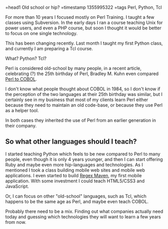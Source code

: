 =head1 Old school or hip?
=timestamp 1355995322
=tags Perl, Python, Tcl



For more than 10 years I focused mostly on Perl Training. I taught a few classes using Subversion.
In the early days I ran a course teaching Unix for power users, and even a PHP course, but soon I thought it would be
better to focus on one single technology.

This has been changing recently. Last month I taught my first Python class,
and currently I am preparing a Tcl course.

What? Python? Tcl?



Perl is considered old-school by many people, in a recent article, celebrating (?) the 25th birthday of Perl,
Bradley M. Kuhn  even compared <a href="http://ebb.org/bkuhn/blog/2012/12/18/perl-cobol.html">Perl to COBOL</a>.

I don't know what people thought about COBOL in 1984, so I don't know if the perception of the two languages
at their 25th birthday was similar, but I certainly see in my business that most of my clients learn Perl
either because they need to maintain an old code-base, or because they use Perl as a helper tool.

In both cases they inherited the use of Perl from an earlier generation in their company.

<h2>So what other languages should I teach?</h2>

I started teaching Python which feels to be new compared to Perl to many people, even though it is only 4 years younger,
and then I can start offering Ruby and maybe even more hip-languages and technologies. As I mentioned I took a
class building mobile web sites and mobile web applications.
I even started to build <a href="http://regexmaven.com/">Regex Maven</a>, my first mobile application. With some
investment I could teach HTML5/CSS3 and JavaScript.

Or, I can focus on other "old-school" languages, such as Tcl, which happens to be the same age as Perl, and maybe even
teach COBOL.

Probably there need to be a mix. Finding out what companies actually need today and guessing which technologies they
will want to learn a few years from now.

